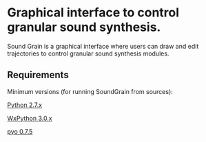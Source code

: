 Graphical interface to control granular sound synthesis.
========================================================

Sound Grain is a graphical interface where users can draw 
and edit trajectories to control granular sound synthesis 
modules. 

Requirements
------------

Minimum versions (for running SoundGrain from sources):

[Python 2.7.x](https://www.python.org/downloads/release/python-278/)

[WxPython 3.0.x](http://wxpython.org/download.php)

[pyo 0.7.5](http://ajaxsoundstudio.com/software/pyo/)

